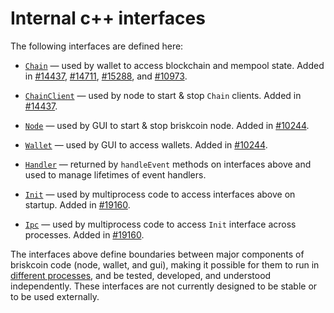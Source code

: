 # Internal c++ interfaces

The following interfaces are defined here:

* [`Chain`](chain.h) — used by wallet to access blockchain and mempool state. Added in [#14437](https://github.com/briskcoin/briskcoin/pull/14437), [#14711](https://github.com/briskcoin/briskcoin/pull/14711), [#15288](https://github.com/briskcoin/briskcoin/pull/15288), and [#10973](https://github.com/briskcoin/briskcoin/pull/10973).

* [`ChainClient`](chain.h) — used by node to start & stop `Chain` clients. Added in [#14437](https://github.com/briskcoin/briskcoin/pull/14437).

* [`Node`](node.h) — used by GUI to start & stop briskcoin node. Added in [#10244](https://github.com/briskcoin/briskcoin/pull/10244).

* [`Wallet`](wallet.h) — used by GUI to access wallets. Added in [#10244](https://github.com/briskcoin/briskcoin/pull/10244).

* [`Handler`](handler.h) — returned by `handleEvent` methods on interfaces above and used to manage lifetimes of event handlers.

* [`Init`](init.h) — used by multiprocess code to access interfaces above on startup. Added in [#19160](https://github.com/briskcoin/briskcoin/pull/19160).

* [`Ipc`](ipc.h) — used by multiprocess code to access `Init` interface across processes. Added in [#19160](https://github.com/briskcoin/briskcoin/pull/19160).

The interfaces above define boundaries between major components of briskcoin code (node, wallet, and gui), making it possible for them to run in [different processes](../../doc/multiprocess.md), and be tested, developed, and understood independently. These interfaces are not currently designed to be stable or to be used externally.
